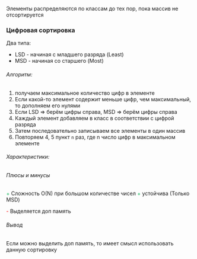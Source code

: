 
Элементы распределяются по классам до тех пор, пока массив не отсортируется

### Цифровая сортировка 

Два типа:
- LSD - начиная с младшего разряда (Least)
- MSD - начиная со старшего (Most)


###### Алгоритм:
1) получаем максимальное количество цифр в элементе
2) Если какой-то элемент содержит меньше цифр, чем максимальный, то дополняем его нулями
3) Если LSD => берём цифры справа, MSD => берём цифры справа
4) Каждый элемент добавляем в класс в соответствии с цифрой разряда
5) Затем последовательно записываем все элементы в один массив
6) Повторяем 4, 5 пункт `n` раз, где  n число цифр в максимальном элементе



###### Характеристики:

 
###### Плюсы и минусы

<font color="#00b050">+</font> Сложность O(N) при большом количестве чисел
<font color="#00b050">+ </font>устойчива (Только MSD)



<font color="#ff0000">-</font> Выделяется доп память

######  Вывод

Если можно выделить доп память, то имеет смысл использовать данную сортировку